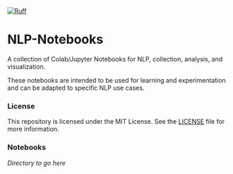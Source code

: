 [![Ruff](https://img.shields.io/endpoint?url=https://raw.githubusercontent.com/astral-sh/ruff/main/assets/badge/v2.json)](https://github.com/astral-sh/ruff)
# NLP-Notebooks
A collection of Colab/Jupyter Notebooks for NLP, collection, analysis, and visualization.

These notebooks are intended to be used for learning and experimentation and can be adapted to specific NLP use cases.

### License
This repository is licensed under the MIT License. See the [LICENSE](LICENSE) file for more information.

### Notebooks
*Directory to go here*
